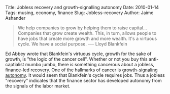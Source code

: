 Title: Jobless recovery and growth-signalling autonomy 
Date: 2010-01-14
Tags: musing, economy, finance
Slug: Jobless-recovery
Author: Jaime Ashander

>We help companies to grow by helping them to raise capital...
Companies that grow create wealth. This, in turn, allows
people to have jobs that create more growth and more wealth. It's a
virtuous cycle. We have a social purpose. --- Lloyd Blankfein

Ed Abbey wrote that Blankfein's virtuous cycle, growth for the sake of
growth, is "the logic of the cancer cell". Whether or not you buy this
anti-captialist mumbo jumbo, there _is_ something cancerous about a
jobless, finance-led recovery. One of the hallmarks of cancer is <a
href="http://bit.ly/76O6uy">growth-signaling autonomy</a>. It would
seem that Blankfein's cycle requires jobs. Thus a jobless "recovery"
indicates that the finance sector has developed autonomy from the
signals of the labor market.
